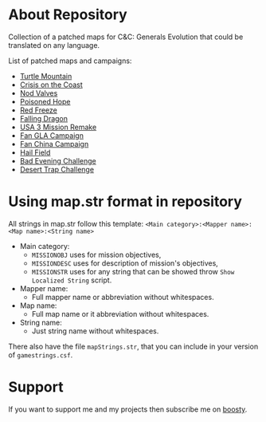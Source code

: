 # About Repository
Collection of a patched maps for C&amp;C: Generals Evolution that could be translated on any language.

List of patched maps and campaigns:
* [Turtle Mountain](https://www.moddb.com/mods/command-and-conquer-generals-evolution/addons/turtle-mountain-beta-03)
* [Crisis on the Coast](https://www.moddb.com/mods/command-and-conquer-generals-evolution/addons/generals-evolution-dev-history-map-pack)
* [Nod Valves](https://www.moddb.com/mods/command-and-conquer-generals-evolution/addons/tiberian-sun-22nd-anniversary-nod-valves-beta-03)
* [Poisoned Hope](https://www.moddb.com/mods/command-and-conquer-generals-evolution/addons/poisoned-hope)
* [Red Freeze](https://www.moddb.com/mods/command-and-conquer-generals-evolution/addons/red-freeze)
* [Falling Dragon](https://www.moddb.com/mods/command-and-conquer-generals-evolution/addons/falling-dragon)
* [USA 3 Mission Remake](https://www.moddb.com/mods/command-and-conquer-generals-evolution/addons/usa-3-remake)
* [Fan GLA Campaign](https://www.moddb.com/mods/command-and-conquer-generals-evolution/addons/gla-campaign-pack)
* [Fan China Campaign](https://www.moddb.com/mods/command-and-conquer-generals-evolution/addons/china-campaign-first-part)
* [Hail Field](https://www.moddb.com/mods/command-and-conquer-generals-evolution/addons/packmap2-3maps)
* [Bad Evening Challenge](https://cdn.discordapp.com/attachments/829258846362533900/1040005328001060904/Bad_Evening_Challenge_v1.01.rar)
* [Desert Trap Challenge](https://cdn.discordapp.com/attachments/829258846362533900/1053356170313732207/GenEvoDesert_Trap.rar)

# Using map.str format in repository
All strings in map.str follow this template: `<Main category>:<Mapper name>:<Map name>:<String name>`

* Main category:
  * `MISSIONOBJ` uses for mission objectives,
  * `MISSIONDESC` uses for description of mission's objectives,
  * `MISSIONSTR` uses for any string that can be showed throw `Show Localized String` script.
* Mapper name:
  * Full mapper name or abbreviation without whitespaces.
* Map name:
  * Full map name or it abbreviation without whitespaces.
* String name:
  * Just string name without whitespaces.

There also have the file `mapStrings.str`, that you can include in your version of `gamestrings.csf`.

# Support
If you want to support me and my projects then subscribe me on [boosty](https://boosty.to/mah_boi).
